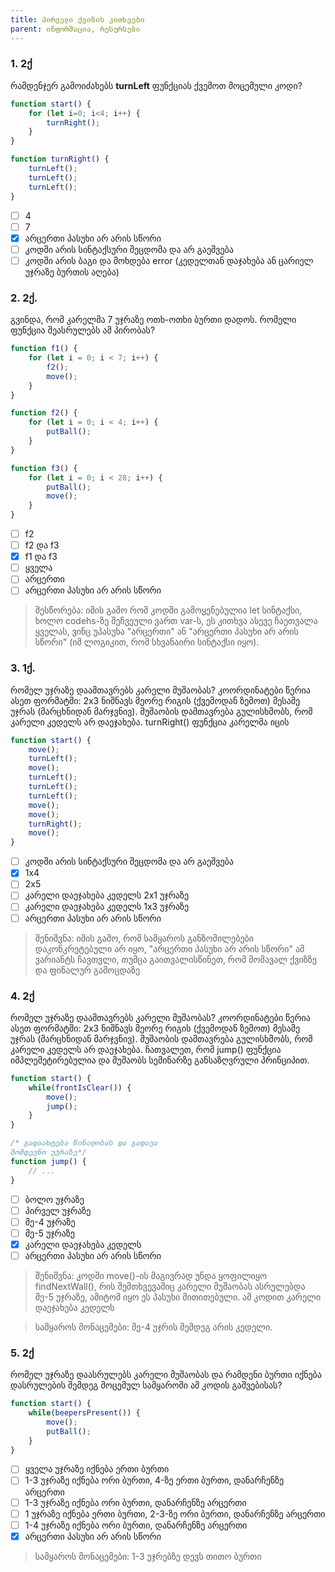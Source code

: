 ```yaml
---
title: პირველი ქვიზის კითხვები
parent: ინფორმაცია, რესურსები
---
```


### 1. 2ქ
რამდენჯერ გამოიძახებს **turnLeft** ფუნქციას ქვემოთ მოცემული კოდი?

```js
function start() {
	for (let i=0; i<4; i++) {
		turnRight();
	}
}

function turnRight() {
	turnLeft();
	turnLeft();
	turnLeft();
}
```

- [ ] 4
- [ ] 7
- [x] არცერთი პასუხი არ არის სწორი
- [ ] კოდში არის სინტაქსური შეცდომა და არ გაეშვება
- [ ] კოდში არის ბაგი და მოხდება error (კედელთან დაჯახება ან ცარიელ უჯრაზე ბურთის აღება)

### 2. 2ქ.
გვინდა, რომ კარელმა 7 უჯრაზე ოთხ-ოთხი ბურთი დადოს. რომელი ფუნქცია შეასრულებს ამ პირობას?

```js
function f1() {
	for (let i = 0; i < 7; i++) {
		f2();
		move();
	}
}

function f2() {
	for (let i = 0; i < 4; i++) {
		putBall();
	}
}

function f3() {
	for (let i = 0; i < 28; i++) {
		putBall();
		move();
	}
}
```
- [ ] f2
- [ ] f2 და f3
- [x] f1 და f3
- [ ] ყველა
- [ ] არცერთი
- [ ] არცერთი პასუხი არ არის სწორი

> შესწორება: იმის გამო რომ კოდში გამოყენებულია let სინტაქსი, ხოლო codehs-ზე შეჩვეული ვართ var-ს, ეს კითხვა ასევე ჩაეთვალა ყველას, ვინც უპასუხა "არცერთი" ან "არცერთი პასუხი არ არის სწორი" (იმ ლოგიკით, რომ სხვანაირი სინტაქსი იყო). 

### 3. 1ქ.
რომელ უჯრაზე დაამთავრებს კარელი მუშაობას? კოორდინატები წერია ასეთ ფორმატში: 2x3 ნიშნავს მეორე რიგის (ქვემოდან ზემოთ) მესამე უჯრას (მარცხნიდან მარჯვნივ). მუშაობის დამთავრება გულისხმობს, რომ კარელი კედელს არ დაეჯახება. turnRight() ფუნქცია კარელმა იცის

```js
function start() {
	move();
	turnLeft();
	move();
	turnLeft();
	turnLeft();
	turnLeft();
	move();
	move();
	turnRight();
	move();
}
```
- [ ] კოდში არის სინტაქსური შეცდომა და არ გაეშვება
- [x] 1x4
- [ ] 2x5
- [ ] კარელი დაეჯახება კედელს 2x1 უჯრაზე
- [ ] კარელი დაეჯახება კედელს 1x3 უჯრაზე
- [ ] არცერთი პასუხი არ არის სწორი

> შენიშვნა: იმის გამო, რომ სამყაროს განზომილებები დაკონკრეტებული არ იყო, "არცერთი პასუხი არ არის სწორი" ამ ვარიანტს ჩავთვლი, თუმცა გაითვალისწინეთ, რომ მომავალ ქვიზზე და ფინალურ გამოცდაზე 


### 4. 2ქ
რომელ უჯრაზე დაამთავრებს კარელი მუშაობას? კოორდინატები წერია ასეთ ფორმატში: 2x3 ნიშნავს მეორე რიგის (ქვემოდან ზემოთ) მესამე უჯრას (მარცხნიდან მარჯვნივ). მუშაობის დამთავრება გულისხმობს, რომ კარელი კედელს არ დაეჯახება. ჩათვალეთ, რომ jump() ფუნქცია იმპლემეტირებულია და მუშაობს სემინარზე განსაზღვრული პრინციპით.


```js
function start() {
	while(frontIsClear()) {
		move();
		jump();
	}
}

/* გადაახტება წინაღობას და გადავა
მომდევნო უჯრაზე*/ 
function jump() {
	// ...
}
```
- [ ] ბოლო უჯრაზე
- [ ] პირველ უჯრაზე
- [ ] მე-4 უჯრაზე
- [ ] მე-5 უჯრაზე
- [x] კარელი დაეჯახება კედელს
- [ ] არცერთი პასუხი არ არის სწორი

> შენიშვნა: კოდში move()-ის მაგივრად უნდა ყოფილიყო findNextWall(), რის შემთხვევაშიც კარელი მუშაობას ასრულებდა მე-5 უჯრაზე, ამიტომ იყო ეს პასუხი მითითებული. ამ კოდით კარელი დაეჯახება კედელს

> სამყაროს მონაცემები: მე-4 უჯრის შემდეგ არის კედელი.

### 5. 2ქ
რომელ უჯრაზე დაასრულებს კარელი მუშაობას და რამდენი ბურთი იქნება დასრულების შემდეგ მოცემულ სამყაროში ამ კოდის გაშვებისას?
```js
function start() {
	while(beepersPresent()) {
		move();
		putBall();
	}
}
```
- [ ] ყველა უჯრაზე იქნება ერთი ბურთი
- [ ] 1-3 უჯრაზე იქნება ორი ბურთი, 4-ზე ერთი ბურთი, დანარჩენზე არცერთი
- [ ] 1-3 უჯრაზე იქნება ორი ბურთი, დანარჩენზე არცერთი
- [ ] 1 უჯრაზე იქნება ერთი ბურთი, 2-3-ზე ორი ბურთი,  დანარჩენზე არცერთი
- [ ] 1-4 უჯრაზე იქნება ორი ბურთი, დანარჩენზე არცერთი
- [x] არცერთი პასუხი არ არის სწორი

> სამყაროს მონაცემები: 1-3 უჯრებზე დევს თითო ბურთი